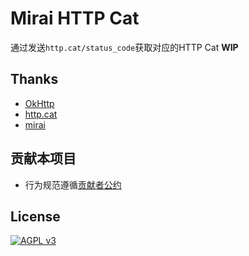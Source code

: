 # Mirai HTTP Cat

通过发送`http.cat/status_code`获取对应的HTTP Cat **WIP**

## Thanks

* [OkHttp](https://github.com/square/okhttp)
* [http.cat](https://github.com/httpcats/http.cat)
* [mirai](https://github.com/mamoe/mirai)

## 贡献本项目

* 行为规范遵循[贡献者公约](./CODE_OF_CONDUCT.md) 

## License

[![AGPL v3](http://www.gnu.org/graphics/agplv3-with-text-162x68.png)](./LICENSE.md)
